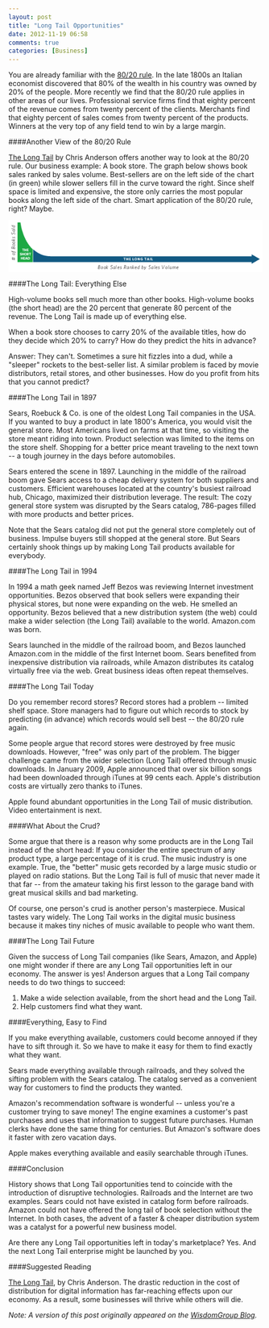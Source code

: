 ```yaml
---
layout: post
title: "Long Tail Opportunities"
date: 2012-11-19 06:58
comments: true
categories: [Business]
---
```

You are already familiar with the [80/20 rule](http://en.wikipedia.org/wiki/80/20_rule). In the late 1800s an Italian economist discovered that 80% of the wealth in his country was owned by 20% of the people. More recently we find that the 80/20 rule applies in other areas of our lives. Professional service firms find that eighty percent of the revenue comes from twenty percent of the clients. Merchants find that eighty percent of sales comes from twenty percent of the products. Winners at the very top of any field tend to win by a large margin.
<!--more--> 	
####Another View of the 80/20 Rule

[The Long Tail](http://www.thelongtail.com/about.html) by Chris Anderson offers another way to look at the 80/20 rule. Our business example: A book store. The graph below shows book sales ranked by sales volume. Best-sellers are on the left side of the chart (in green) while slower sellers fill in the curve toward the right. Since shelf space is limited and expensive, the store only carries the most popular books along the left side of the chart. Smart application of the 80/20 rule, right? Maybe.

<img src="/assets/TheLongTail.png" align="center" alt="The Long Tail" title="The Long Tail">

####The Long Tail: Everything Else

High-volume books sell much more than other books. High-volume books (the short head) are the 20 percent that generate 80 percent of the revenue. The Long Tail is made up of everything else.

When a book store chooses to carry 20% of the available titles, how do they decide which 20% to carry? How do they predict the hits in advance? 

Answer: They can't. Sometimes a sure hit fizzles into a dud, while a "sleeper" rockets to the best-seller list. A similar problem is faced by movie distributors, retail stores, and other businesses. How do you profit from hits that you cannot predict?

####The Long Tail in 1897

Sears, Roebuck & Co. is one of the oldest Long Tail companies in the USA. If you wanted to buy a product in late 1800's America, you would visit the general store. Most Americans lived on farms at that time, so visiting the store meant riding into town. Product selection was limited to the items on the store shelf. Shopping for a better price meant traveling to the next town -- a tough journey in the days before automobiles.

Sears entered the scene in 1897. Launching in the middle of the railroad boom gave Sears access to a cheap delivery system for both suppliers and customers. Efficient warehouses located at the country's busiest railroad hub, Chicago, maximized their distribution leverage. The result: The cozy general store system was disrupted by the Sears catalog, 786-pages filled with more products and better prices.

Note that the Sears catalog did not put the general store completely out of business. Impulse buyers still shopped at the general store. But Sears certainly shook things up by making Long Tail products available for everybody.

####The Long Tail in 1994

In 1994 a math geek named Jeff Bezos was reviewing Internet investment opportunities. Bezos observed that book sellers were expanding their physical stores, but none were expanding on the web. He smelled an opportunity. Bezos believed that a new distribution system (the web) could make a wider selection (the Long Tail) available to the world. Amazon.com was born.

Sears launched in the middle of the railroad boom, and Bezos launched Amazon.com in the middle of the first Internet boom. Sears benefited from inexpensive distribution via railroads, while Amazon distributes its catalog virtually free via the web. Great business ideas often repeat themselves.

####The Long Tail Today

Do you remember record stores? Record stores had a problem -- limited shelf space. Store managers had to figure out which records to stock by predicting (in advance) which records would sell best -- the 80/20 rule again. 

Some people argue that record stores were destroyed by free music downloads. However, "free" was only part of the problem. The bigger challenge came from the wider selection (Long Tail) offered through music downloads. In January 2009, Apple announced that over six billion songs had been downloaded through iTunes at 99 cents each. Apple's distribution costs are virtually zero thanks to iTunes.	

Apple found abundant opportunities in the Long Tail of music distribution. Video entertainment is next.

####What About the Crud?

Some argue that there is a reason why some products are in the Long Tail instead of the short head: If you consider the entire spectrum of any product type, a large percentage of it is crud. The music industry is one example. True, the "better" music gets recorded by a large music studio or played on radio stations. But the Long Tail is full of music that never made it that far -- from the amateur taking his first lesson to the garage band with great musical skills and bad marketing. 

Of course, one person's crud is another person's masterpiece. Musical tastes vary widely. The Long Tail works in the digital music business because it makes tiny niches of music available to people who want them.

####The Long Tail Future

Given the success of Long Tail companies (like Sears, Amazon, and Apple) one might wonder if there are any Long Tail opportunities left in our economy. The answer is yes! Anderson argues that a Long Tail company needs to do two things to succeed:

1. Make a wide selection available, from the short head and the Long Tail.
2. Help customers find what they want.

####Everything, Easy to Find

If you make everything available, customers could become annoyed if they have to sift through it. So we have to make it easy for them to find exactly what they want.

Sears made everything available through railroads, and they solved the sifting problem with the Sears catalog. The catalog served as a convenient way for customers to find the products they wanted.

Amazon's recommendation software is wonderful -- unless you're a customer trying to save money! The engine examines a customer's past purchases and uses that information to suggest future purchases. Human clerks have done the same thing for centuries. But Amazon's software does it faster with  zero vacation days.

Apple makes everything available and easily searchable through iTunes.

####Conclusion

History shows that Long Tail opportunities tend to coincide with the introduction of disruptive technologies. Railroads and the Internet are two examples. Sears could not have existed in catalog form before railroads. Amazon could not have offered the long tail of book selection without the Internet. In both cases, the advent of a faster & cheaper distribution system was a catalyst for a powerful new business model.

Are there any Long Tail opportunities left in today's marketplace? Yes. And the next Long Tail enterprise might be launched by you.

####Suggested Reading

[The Long Tail](http://www.amazon.com/Long-Revised-Updated-Edition-ebook/dp/B000JMKSE2), by Chris Anderson. The drastic reduction in the cost of distribution for digital information has far-reaching effects upon our economy. As a result, some businesses will thrive while others will die.

_Note: A version of this post originally appeared on the [WisdomGroup Blog](http://wisdomgroup.com)._
